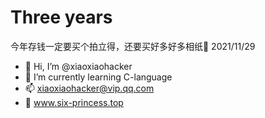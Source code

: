 # Three years
今年存钱一定要买个拍立得，还要买好多好多相纸📸
2021/11/29
- 👋 Hi, I’m @xiaoxiaohacker
- 🌱 I’m currently learning C-language
- 📫 xiaoxiaohacker@vip.qq.com
- 📕 www.six-princess.top
